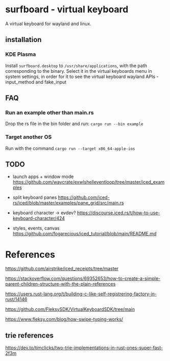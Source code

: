 # surfboard - virtual keyboard

A virtual keyboard for wayland and linux.

## installation

### KDE Plasma

Install `surfboard.desktop` to `/usr/share/applications`, with the path corresponding to the binary. Select it in the virtual keyboards menu in system settings, in order for it to see the virtual keyboard wayland APIs - input_method and fake_input

## FAQ

### Run an example other than main.rs

Drop the rs file in the bin folder and run: `cargo run --bin example`

### Target another OS

Run with the command `cargo run --target x86_64-apple-ios`


## TODO
* launch apps + window mode
https://github.com/waycrate/exwlshelleventloop/tree/master/iced_examples

* split keyboard panes 
https://github.com/iced-rs/iced/blob/master/examples/pane_grid/src/main.rs

* keyboard character -> evdev? 
https://discourse.iced.rs/t/how-to-use-keyboard-character/424

* styles, events, canvas
https://github.com/fogarecious/iced_tutorial/blob/main/README.md

# References

https://github.com/airstrike/iced_receipts/tree/master

https://stackoverflow.com/questions/69352653/how-to-create-a-simple-parent-children-structure-with-the-plain-references

https://users.rust-lang.org/t/building-c-like-self-registrering-factory-in-rust/14146

https://github.com/FleksySDK/VirtualKeyboardSDK/tree/main

https://www.fleksy.com/blog/how-swipe-typing-works/


## trie references

https://dev.to/timclicks/two-trie-implementations-in-rust-ones-super-fast-2f3m
